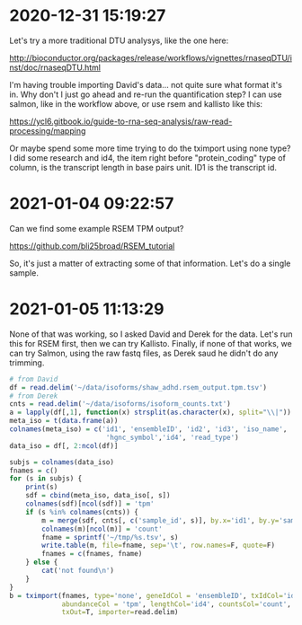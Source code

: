 # 2020-12-31 15:19:27

Let's try a more traditional DTU analysys, like the one here:

http://bioconductor.org/packages/release/workflows/vignettes/rnaseqDTU/inst/doc/rnaseqDTU.html

I'm having trouble importing David's data... not quite sure what format it's in.
Why don't I just go ahead and re-run the quantification step? I can use salmon,
like in the workflow above, or use rsem and kallisto like this:

https://ycl6.gitbook.io/guide-to-rna-seq-analysis/raw-read-processing/mapping

Or maybe spend some more time trying to do the tximport using none type? I did
some research and id4, the item right before "protein_coding" type of column, is
the transcript length in base pairs unit. ID1 is the transcript id. 

# 2021-01-04 09:22:57

Can we find some example RSEM TPM output?

https://github.com/bli25broad/RSEM_tutorial

So, it's just a matter of extracting some of that information. Let's do a single
sample.

# 2021-01-05 11:13:29

None of that was working, so I asked David and Derek for the data. Let's run
this for RSEM first, then we can try Kallisto. Finally, if none of that works,
we can try Salmon, using the raw fastq files, as Derek saud he didn't do any
trimming.

```r
# from David
df = read.delim('~/data/isoforms/shaw_adhd.rsem_output.tpm.tsv')
# from Derek
cnts = read.delim('~/data/isoforms/isoform_counts.txt')
a = lapply(df[,1], function(x) strsplit(as.character(x), split="\\|"))
meta_iso = t(data.frame(a))
colnames(meta_iso) = c('id1', 'ensembleID', 'id2', 'id3', 'iso_name',
                        'hgnc_symbol','id4', 'read_type')
data_iso = df[, 2:ncol(df)]

subjs = colnames(data_iso)
fnames = c()
for (s in subjs) {
    print(s)
    sdf = cbind(meta_iso, data_iso[, s])
    colnames(sdf)[ncol(sdf)] = 'tpm'
    if (s %in% colnames(cnts)) {
        m = merge(sdf, cnts[, c('sample_id', s)], by.x='id1', by.y='sample_id')
        colnames(m)[ncol(m)] = 'count'
        fname = sprintf('~/tmp/%s.tsv', s)
        write.table(m, file=fname, sep='\t', row.names=F, quote=F)
        fnames = c(fnames, fname)
    } else {
        cat('not found\n')
    }
}
b = tximport(fnames, type='none', geneIdCol = 'ensembleID', txIdCol='id1',
             abundanceCol = 'tpm', lengthCol='id4', countsCol='count',
             txOut=T, importer=read.delim)
```